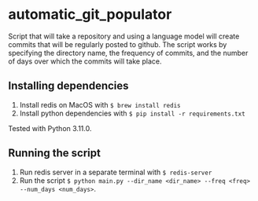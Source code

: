 # automatic_git_populator
Script that will take a repository and using a language model will create commits that will be regularly posted to github. The script works by specifying the directory name, the frequency of commits, and the number of days over which the commits will take place.

## Installing dependencies

1. Install redis on MacOS with `$ brew install redis`
2. Install python dependencies with `$ pip install -r requirements.txt`

Tested with Python 3.11.0.

## Running the script

1. Run redis server in a separate terminal with `$ redis-server`
2. Run the script `$ python main.py --dir_name <dir_name> --freq <freq> --num_days <num_days>`.
